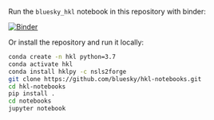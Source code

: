 Run the `bluesky_hkl` notebook in this repository with binder:

[![Binder](https://mybinder.org/badge_logo.svg)](https://mybinder.org/v2/gh/bluesky/hkl-notebooks/main)

Or install the repository and run it locally:
```bash
conda create -n hkl python=3.7
conda activate hkl
conda install hklpy -c nsls2forge
git clone https://github.com/bluesky/hkl-notebooks.git
cd hkl-notebooks
pip install .
cd notebooks
jupyter notebook
```